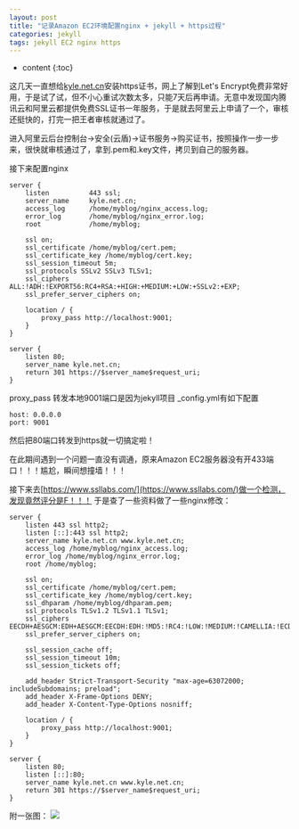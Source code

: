 ```yaml
---
layout: post
title: "记录Amazon EC2环境配置nginx + jekyll + https过程"
categories: jekyll
tags: jekyll EC2 nginx https
---
```


* content
{:toc}


这几天一直想给[kyle.net.cn](https://kyle.net.cn)安装https证书，网上了解到Let's Encrypt免费非常好用，于是试了试，但不小心重试次数太多，只能7天后再申请。无意中发现国内腾讯云和阿里云都提供免费SSL证书一年服务，于是就去阿里云上申请了一个，审核还挺快的，打完一把王者审核就通过了。

<!--more-->

进入阿里云后台控制台->安全(云盾)->证书服务->购买证书，按照操作一步一步来，很快就审核通过了，拿到.pem和.key文件，拷贝到自己的服务器。

接下来配置nginx

	server {
		listen			443 ssl;
		server_name     kyle.net.cn;
		access_log      /home/myblog/nginx_access.log;
		error_log       /home/myblog/nginx_error.log;
		root            /home/myblog;
		
		ssl on;
		ssl_certificate /home/myblog/cert.pem;
		ssl_certificate_key /home/myblog/cert.key;
		ssl_session_timeout 5m;
		ssl_protocols SSLv2 SSLv3 TLSv1;
		ssl_ciphers ALL:!ADH:!EXPORT56:RC4+RSA:+HIGH:+MEDIUM:+LOW:+SSLv2:+EXP;
		ssl_prefer_server_ciphers on;
		
		location / {
			proxy_pass http://localhost:9001;
		}
	}
	
	server {
		listen 80;
		server_name kyle.net.cn;
		return 301 https://$server_name$request_uri;
	}


proxy_pass 转发本地9001端口是因为jekyll项目 _config.yml有如下配置

	host: 0.0.0.0
	port: 9001
然后把80端口转发到https就一切搞定啦！

在此期间遇到一个问题一直没有调通，原来Amazon EC2服务器没有开433端口！！！尴尬，瞬间想撞墙！！！

接下来去[https://www.ssllabs.com/](https://www.ssllabs.com/)做一个检测，发现竟然评分是F！！！
于是查了一些资料做了一些nginx修改：

	server {
		listen 443 ssl http2;
		listen [::]:443 ssl http2;
		server_name kyle.net.cn www.kyle.net.cn;
		access_log /home/myblog/nginx_access.log;
		error_log /home/myblog/nginx_error.log;
		root /home/myblog;
		
		ssl on;
		ssl_certificate /home/myblog/cert.pem;
		ssl_certificate_key /home/myblog/cert.key;
		ssl_dhparam /home/myblog/dhparam.pem;
		ssl_protocols TLSv1.2 TLSv1.1 TLSv1;
		ssl_ciphers EECDH+AESGCM:EDH+AESGCM:EECDH:EDH:!MD5:!RC4:!LOW:!MEDIUM:!CAMELLIA:!ECDSA:!DES:!DSS:!3DES:!NULL;
		ssl_prefer_server_ciphers on;

		ssl_session_cache off;
		ssl_session_timeout 10m;
		ssl_session_tickets off;
		
		add_header Strict-Transport-Security "max-age=63072000; includeSubdomains; preload";
		add_header X-Frame-Options DENY;
		add_header X-Content-Type-Options nosniff;
		
		location / {
			proxy_pass http://localhost:9001;
		}
	}

	server {
		listen 80;
		listen [::]:80;
		server_name kyle.net.cn www.kyle.net.cn;
		return 301 https://$server_name$request_uri;
	}

附一张图：
![](http://blog.kyle.net.cn/ssllabs-A+)
